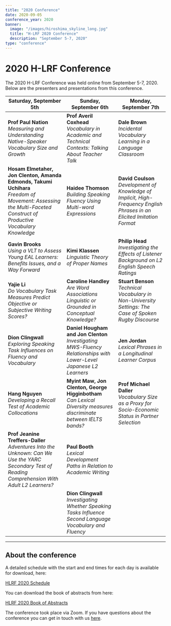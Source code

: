```yaml
---
title: "2020 Conference"
date: 2020-09-05
conference_year: 2020
banner:
  image: "/images/hiroshima_skyline_long.jpg"
  title: "H-LRF 2020 Conference"
  description: "September 5-7, 2020"
type: "conference"
---
```


<div class="conference-info-section">
  <h1>2020 H-LRF Conference</h1>
  <p>The 2020 H-LRF Conference was held online from September 5-7, 2020. Below are the presenters and presentations from this conference.</p>
</div>

| Saturday, September 5th | Sunday, September 6th | Monday, September 7th |
|-------------------------|------------------------|----------------------|
| **Prof Paul Nation**<br>*Measuring and Understanding Native-Speaker Vocabulary Size and Growth* | **Prof Averil Coxhead**<br>*Vocabulary in Academic and Technical Contexts: Talking About Teacher Talk* | **Dale Brown**<br>*Incidental Vocabulary Learning in a Language Classroom* |
| **Hosam Elmetaher, Jon Clenton, Amanda Edmonds, Takumi Uchihara**<br>*Freedom of Movement: Assessing the Multi-Faceted Construct of Productive Vocabulary Knowledge* | **Haidee Thomson**<br>*Building Speaking Fluency Using Multi-word Expressions* | **David Coulson**<br>*Development of Knowledge of Implicit, High-Frequency English Phrases in an Elicited Imitation Format* |
| **Gavin Brooks**<br>*Using a VLT to Assess Young EAL Learners: Benefits Issues, and a Way Forward* | **Kimi Klassen**<br>*Linguistic Theory of Proper Names* | **Philip Head**<br>*Investigating the Effects of Listener Background on L2 English Speech Ratings* |
| **Yajie Li**<br>*Do Vocabulary Task Measures Predict Objective or Subjective Writing Scores?* | **Caroline Handley**<br>*Are Word Associations Linguistic or Grounded in Conceptual Knowledge?* | **Stuart Benson**<br>*Technical Vocabulary in Non-University Settings: The Case of Spoken Rugby Discourse* |
| **Dion Clingwall**<br>*Exploring Speaking Task Influences on Fluency and Vocabulary* | **Daniel Hougham and Jon Clenton**<br>*Investigating MWS-Fluency Relationships with Lower-Level Japanese L2 Learners* | **Jen Jordan**<br>*Lexical Phrases in a Longitudinal Learner Corpus* |
| **Hang Nguyen**<br>*Developing a Recall Test of Academic Collocations* | **Myint Maw, Jon Clenton, George Higginbotham**<br>*Can Lexical Diversity measures discriminate between IELTS bands?* | **Prof Michael Daller**<br>*Vocabulary Size as a Proxy for Socio-Economic Status in Partner Selection* |
| **Prof Jeanine Treffers-Daller**<br>*Adventures Into the Unknown: Can We Use the YARC Secondary Test of Reading Comprehension With Adult L2 Learners?* | **Paul Booth**<br>*Lexical Development Paths in Relation to Academic Writing* | |
| | **Dion Clingwall**<br>*Investigating Whether Speaking Tasks Influence Second Language Vocabulary and Fluency* | |

---

## About the conference

A detailed schedule with the start and end times for each day is available for download, here:

[HLRF 2020 Schedule](/files/2020/HLRF_2020_Schedule.pdf)

You can download the book of abstracts from here:

[HLRF 2020 Book of Abstracts](/files/2020/HLRF_2020_Abstracts.pdf)

The conference took place via Zoom. If you have questions about the conference you can get in touch with us <a href="https://forms.gle/dNqFScXZk2F7qMpP7" target="_blank">here</a>.

